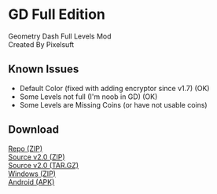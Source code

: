 # GD Full Edition
Geometry Dash Full Levels Mod <br />
Created By Pixelsuft

## Known Issues
 - Default Color (fixed with adding encryptor since v1.7) (OK)
 - Some Levels not full (I'm noob in GD) (OK)
 - Some Levels are Missing Coins (or have not usable coins)


## Download
[Repo (ZIP)](https://github.com/Pixelsuft/GD-Full/archive/refs/heads/main.zip) <br />
[Source v2.0 (ZIP)](https://github.com/Pixelsuft/GD-Full/archive/refs/tags/v2.0.zip) <br />
[Source v2.0 (TAR.GZ)](https://github.com/Pixelsuft/GD-Full/archive/refs/tags/v2.0.tar.gz) <br />
[Windows (ZIP)](https://github.com/Pixelsuft/GD-Full/releases/download/v2.0/Geometry.Dash.Full.Edition.zip) <br />
[Android (APK)](https://github.com/Pixelsuft/GD-Full/releases/download/v2.0/Geometry.Dash.Full.Edition.apk)

